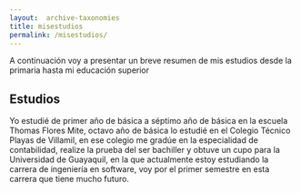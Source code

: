 ```yaml
---
layout:  archive-taxonomies
title: misestudios 
permalink: /misestudios/
---
```

A continuación voy a presentar un breve resumen de mis estudios desde la primaria hasta mi educación superior



## Estudios 
Yo estudié de primer año de básica a séptimo año de básica en la escuela Thomas Flores Mite, octavo año de básica lo estudié en el Colegio Técnico Playas de Villamil, en ese colegio me gradúe en la especialidad de contabilidad, realize  la prueba del ser bachiller y obtuve un cupo para la Universidad de Guayaquil, en la que actualmente estoy estudiando la carrera de ingeniería en software, voy por el primer semestre en esta carrera que tiene mucho futuro.

